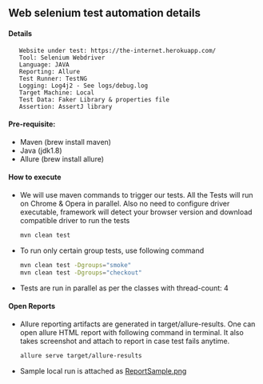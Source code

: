 ## Web selenium test automation details

#### Details

```text
   Website under test: https://the-internet.herokuapp.com/
   Tool: Selenium Webdriver
   Language: JAVA
   Reporting: Allure
   Test Runner: TestNG
   Logging: Log4j2 - See logs/debug.log
   Target Machine: Local
   Test Data: Faker Library & properties file
   Assertion: AssertJ library
```
#### Pre-requisite:

* Maven (brew install maven)
* Java (jdk1.8)
* Allure (brew install allure)
    
#### How to execute

 * We will use maven commands to trigger our tests. All the Tests will run on Chrome & Opera in parallel.
 Also no need to configure driver executable, framework will detect your browser version and download compatible
  driver to run the tests
 
    ```bash
    mvn clean test 
    ```
   
 * To run only certain group tests, use following command
    ```bash
    mvn clean test -Dgroups="smoke"
    mvn clean test -Dgroups="checkout"
    ``` 
 * Tests are run in parallel as per the classes with thread-count: 4  

#### Open Reports

 * Allure reporting artifacts are generated in target/allure-results. One can open allure HTML report with following
  command in terminal. It also takes screenshot and attach to report in case test fails anytime.
  
    ```bash
    allure serve target/allure-results  
    ```
* Sample local run is attached as [ReportSample.png](ReportSample.png)
